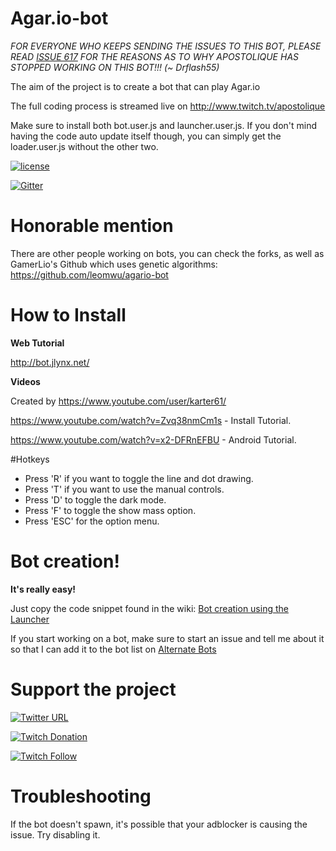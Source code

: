 # Agar.io-bot

*FOR EVERYONE WHO KEEPS SENDING THE ISSUES TO THIS BOT, PLEASE READ [ISSUE 617](https://github.com/Apostolique/Agar.io-bot/issues/617) FOR THE REASONS AS TO WHY APOSTOLIQUE HAS STOPPED WORKING ON THIS BOT!!! (~ Drflash55)*

The aim of the project is to create a bot that can play Agar.io

The full coding process is streamed live on http://www.twitch.tv/apostolique

Make sure to install both bot.user.js and launcher.user.js. If you don't mind having the code auto update itself though, you can simply get the loader.user.js without the other two.

[![license](https://img.shields.io/github/license/mashape/apistatus.svg?maxAge=2592000)](https://opensource.org/licenses/MIT)

[![Gitter](https://img.shields.io/gitter/room/nwjs/nw.js.svg?maxAge=2592000)](https://gitter.im/Apostolique/ACS)

# Honorable mention
There are other people working on bots, you can check the forks, as well as GamerLio's Github which uses genetic algorithms: https://github.com/leomwu/agario-bot

# How to Install
**Web Tutorial**

http://bot.jlynx.net/

**Videos**

Created by https://www.youtube.com/user/karter61/

https://www.youtube.com/watch?v=Zvq38nmCm1s - Install Tutorial.

https://www.youtube.com/watch?v=x2-DFRnEFBU - Android Tutorial.

#Hotkeys

* Press 'R' if you want to toggle the line and dot drawing.
* Press 'T' if you want to use the manual controls.
* Press 'D' to toggle the dark mode.
* Press 'F' to toggle the show mass option.
* Press 'ESC' for the option menu.

# Bot creation!

**It's really easy!**

Just copy the code snippet found in the wiki:
[Bot creation using the Launcher](https://github.com/Apostolique/Agar.io-bot/wiki/Bot-creation-using-the-Launcher)

If you start working on a bot, make sure to start an issue and tell me about it so that I can add it to the bot list on
[Alternate Bots](https://github.com/Apostolique/Agar.io-bot/wiki/Alternate-Bots)

# Support the project
[![Twitter URL](https://img.shields.io/twitter/url/https/twitter.com/fold_left.svg?style=social&label=Follow%20%40JeanDavidMoisan)](https://twitter.com/JeanDavidMoisan)

[![Twitch Donation](https://img.shields.io/badge/donate-twitch-red.svg)](https://www.twitchalerts.com/donate/apostolique)

[![Twitch Follow](https://img.shields.io/badge/follow-twitch-orange.svg)](http://www.twitch.tv/apostolique)

# Troubleshooting

If the bot doesn't spawn, it's possible that your adblocker is causing the issue. Try disabling it.
